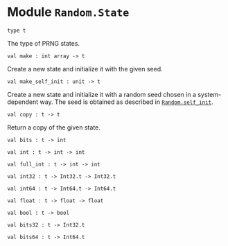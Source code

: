 # Module `Random.State`
```
type t
```
The type of PRNG states.
```
val make : int array -> t
```
Create a new state and initialize it with the given seed.
```
val make_self_init : unit -> t
```
Create a new state and initialize it with a random seed chosen in a system-dependent way. The seed is obtained as described in [`Random.self_init`](./Stdlib-Random.md#val-self_init).
```
val copy : t -> t
```
Return a copy of the given state.
```
val bits : t -> int
```
```
val int : t -> int -> int
```
```
val full_int : t -> int -> int
```
```
val int32 : t -> Int32.t -> Int32.t
```
```
val int64 : t -> Int64.t -> Int64.t
```
```
val float : t -> float -> float
```
```
val bool : t -> bool
```
```
val bits32 : t -> Int32.t
```
```
val bits64 : t -> Int64.t
```